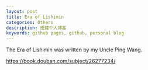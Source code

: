 ```yaml
---
layout: post
title: Era of Lishimin
categories: Others
description: 搭建个人博客
keywords: github pages, github, personal blog
---
```



The Era of Lishimin was written by my Uncle Ping Wang.

https://book.douban.com/subject/26277234/
